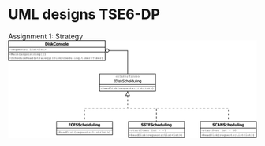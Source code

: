 UML designs TSE6-DP
================================================================================================================
Assignment 1: Strategy  
![Strategy classes](W1-Strategy.png)